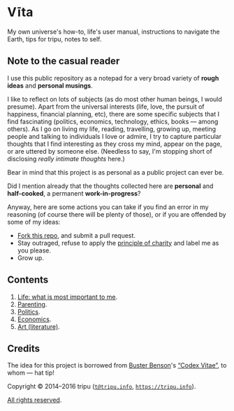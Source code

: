 # V&#299;ta

My own universe's how-to, life's user manual, instructions to navigate the Earth, tips for tripu, notes to self.

## Note to the casual reader

I use this public repository as a notepad for a very broad variety of **rough ideas** and **personal musings**.

I like to reflect on lots of subjects (as do most other human beings, I would presume).
Apart from the universal interests (life, love, the pursuit of happiness, financial planning, etc), there are some specific subjects that I find fascinating
(politics, economics, technology, ethics, books&nbsp;&mdash;&nbsp;among others).
As I go on living my life, reading, travelling, growing up, meeting people and talking to individuals I love or admire, I try to capture particular thoughts
that I find interesting as they cross my mind, appear on the page, or are uttered by someone else.
(Needless to say, I'm stopping short of disclosing *really intimate thoughts* here.)

Bear in mind that this project is as personal as a public project can ever be.

Did I mention already that the thoughts collected here are **personal** and **half-cooked**, a permanent **work-in-progress**?

Anyway, here are some actions you can take if you find an error in my reasoning (of course there will be plenty of those), or if you are offended by some of my
ideas:
* [Fork this repo](https://github.com/tripu/Vita/#fork-destination-box), and submit a pull request.
* Stay outraged, refuse to apply the [principle of charity](https://en.wikipedia.org/wiki/Principle_of_charity) and label me as you please.
* Grow up.

## Contents

1. [Life: what is most important to me](life.md).
1. [Parenting](parenting.md).
1. [Politics](politics.md).
1. [Economics](economics.md).
1. [Art (literature)](art.md).

## Credits

The idea for this project is borrowed from [Buster Benson](https://github.com/busterbenson)'s
[&ldquo;Codex Vitae&rdquo;](https://github.com/busterbenson/public/blob/master/Codex.md), to whom&nbsp;&mdash;&nbsp;hat tip!

Copyright &copy; 2014&ndash;2016 tripu ([`t@tripu.info`](mailto:t@tripu.info), [`https://tripu.info`](https://tripu.info/)).

[All rights reserved](LICENSE.md).
